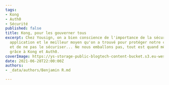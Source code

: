 ```yaml
---
tags:
- Kong
- Auth0
- Sécurité
published: false
title: Kong, pour les gouverner tous
excerpt: Chez Yousign, on a bien conscience de l'importance de la sécurité de notre
  application et le meilleur moyen qu'on a trouvé pour protéger notre code applicatif
  et de ne pas le sécuriser... Ne nous emballons pas, tout est quand même à l'abri
  grâce à Kong et Auth0.
coverImage: https://ys-storage-public-blogtech-content-bucket.s3.eu-west-3.amazonaws.com/kongv2-a@2x.png
date: 2021-06-28T22:00:00Z
authors:
- _data/authors/Benjamin R.md

---
```

